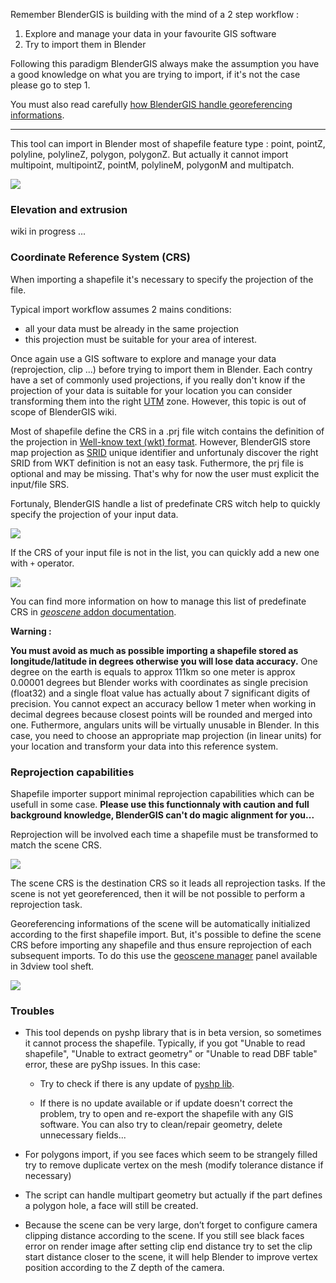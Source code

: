 Remember BlenderGIS is building with the mind of a 2 step workflow :

1. Explore and manage your data in your favourite GIS software
2. Try to import them in Blender

Following this paradigm BlenderGIS always make the assumption you have a good knowledge on what you are trying to import, if it's not the case please go to step 1.

You must also read carefully [how BlenderGIS handle georeferencing informations](https://github.com/domlysz/BlenderGIS/wiki/Gereferencing-management).

*****

This tool can import in Blender most of shapefile feature type : point, pointZ, polyline, polylineZ, polygon, polygonZ. But actually it cannot import multipoint, multipointZ, pointM, polylineM, polygonM and multipatch.

![](https://raw.githubusercontent.com/wiki/domlysz/blenderGIS/images/shp_import_options.jpg)

### Elevation and extrusion

wiki in progress ...


### Coordinate Reference System (CRS)

When importing a shapefile it's necessary to specify the projection of the file.

Typical import workflow assumes 2 mains conditions:
- all your data must be already in the same projection
- this projection must be suitable for your area of interest.

Once again use a GIS software to explore and manage your data (reprojection, clip ...) before trying to import them in Blender. Each contry have a set of commonly used projections, if you really don't know if the projection of your data is suitable for your location you can consider transforming them into the right [UTM](https://en.wikipedia.org/wiki/Universal_Transverse_Mercator_coordinate_system) zone. However, this topic is out of scope of BlenderGIS wiki.


Most of shapefile define the CRS in a .prj file witch contains the definition of the projection in [Well-know text (wkt) format](https://en.wikipedia.org/wiki/Well-known_text). However, BlenderGIS store map projection as [SRID](https://en.wikipedia.org/wiki/Spatial_reference_system#Identifier) unique identifier and unfortunaly discover the right SRID from WKT definition is not an easy task. Futhermore, the prj file is optional and may be missing. That's why for now the user must explicit the input/file SRS.


Fortunaly, BlenderGIS handle a list of predefinate CRS witch help to quickly specify the projection of your input data.

![](https://raw.githubusercontent.com/wiki/domlysz/blenderGIS/images/shp_import_srs.jpg)

If the CRS of your input file is not in the list, you can quickly add a new one with `+` operator.

![](https://raw.githubusercontent.com/wiki/domlysz/blenderGIS/images/shp_import_srs_add.jpg)

You can find more information on how to manage this list of predefinate CRS in [*geoscene* addon documentation](https://github.com/domlysz/BlenderGIS/wiki/Gereferencing-management#geoscene-addon).

**Warning :**

**You must avoid as much as possible importing a shapefile stored as longitude/latitude in degrees otherwise you will lose data accuracy.** One degree on the earth is equals to approx 111km so one meter is approx 0.00001 degrees but Blender works with coordinates as single precision (float32) and a single float value has actually about 7 significant digits of precision. You cannot expect an accuracy bellow 1 meter when working in decimal degrees because closest points will be rounded and merged into one. Futhermore, angulars units will be virtually unusable in Blender. In this case, you need to choose an appropriate map projection (in linear units) for your location and transform your data into this reference system.


### Reprojection capabilities

Shapefile importer support minimal reprojection capabilities which can be usefull in some case. **Please use this functionnaly with caution and full background knowledge, BlenderGIS can't do magic alignment for you...**

Reprojection will be involved each time a shapefile must be transformed to match the scene CRS.

![](https://raw.githubusercontent.com/wiki/domlysz/blenderGIS/images/shp_import_reproj_ex.jpg)

The scene CRS is the destination CRS so it leads all reprojection tasks. If the scene is not yet georeferenced, then it will be not possible to perform a reprojection task.

Georeferencing informations of the scene will be automatically initialized according to the first shapefile import. But, it's possible to define the scene CRS before importing any shapefile and thus ensure reprojection of each subsequent imports. To do this use the [geoscene manager](https://github.com/domlysz/BlenderGIS/wiki/Gereferencing-management#Geoscene-addon) panel available in 3dview tool sheft.


![](https://raw.githubusercontent.com/wiki/domlysz/blenderGIS/images/geoscene_set_crs.jpg)


### Troubles

* This tool depends on pyshp library that is in beta version, so sometimes it cannot process the shapefile. Typically, if you got "Unable to read shapefile", "Unable to extract geometry" or "Unable to read DBF table" error, these are pyShp issues. In this case:

    * Try to check if there is any update of [pyshp lib](http://code.google.com/p/pyshp/downloads/list).

    * If there is no update available or if update doesn't correct the problem, try to open and re-export the shapefile with any GIS software. You can also try to clean/repair geometry, delete unnecessary fields...

* For polygons import, if you see faces which seem to be strangely filled try to remove duplicate vertex on the mesh (modify tolerance distance if necessary)

* The script can handle multipart geometry but actually if the part defines a polygon hole, a face will still be created.

* Because the scene can be very large, don’t forget to configure camera clipping distance according to the scene. If you still see black faces error on render image after setting clip end distance try to set the clip start distance closer to the scene, it will help Blender to improve vertex position according to the Z depth of the camera.
